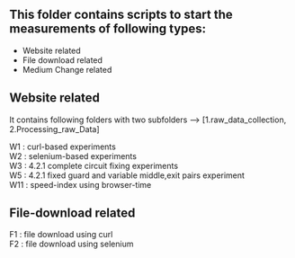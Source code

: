 This folder contains scripts to start the measurements of following types:
--------------------------------------------------------------------------
- Website related
- File download related
- Medium Change related

Website related
---------------
It contains following folders with two subfolders --> [1.raw_data_collection, 2.Processing_raw_Data] 

W1 : curl-based experiments  
W2 : selenium-based experiments  
W3 : 4.2.1 complete circuit fixing experiments  
W5 : 4.2.1 fixed guard and variable middle,exit pairs experiment  
W11 : speed-index using browser-time   

File-download related
---------------------
F1 : file download using curl  
F2 : file download using selenium  


